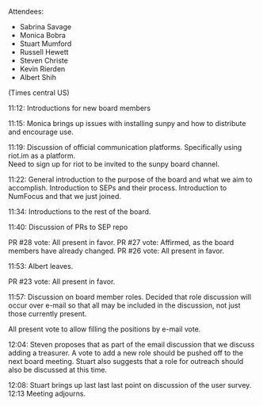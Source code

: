Attendees:
* Sabrina Savage
* Monica Bobra
* Stuart Mumford
* Russell Hewett
* Steven Christe
* Kevin Rierden
* Albert Shih

(Times central US)

11:12: Introductions for new board members

11:15: Monica brings up issues with installing sunpy and how to distribute and encourage use. 

11:19: Discussion of official communication platforms. Specifically using riot.im as a platform.  
Need to sign up for riot to be invited to the sunpy board channel.

11:22: General introduction to the purpose of the board and what we aim to accomplish.  Introduction to SEPs and their process.  Introduction to NumFocus and that we just joined. 

11:34: Introductions to the rest of the board.

11:40: Discussion of PRs to SEP repo

PR #28 vote: All present in favor.
PR #27 vote: Affirmed, as the board members have already changed.
PR #26 vote: All present in favor.

11:53: Albert leaves.

PR #23 vote: All present in favor.

11:57: Discussion on board member roles.  Decided that role discussion will occur over e-mail so that all may be included in the discussion, not just those currently present.  

All present vote to allow filling the positions by e-mail vote.

12:04: Steven proposes that as part of the email discussion that we discuss adding a treasurer.  A vote to add a new role should be pushed off to the next board meeting. Stuart also suggests that a role for outreach should also be discussed at this time.  

12:08: Stuart brings up last last last point on discussion of the user survey.
12:13 Meeting adjourns.
